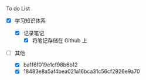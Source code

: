 To do List

- [x] 学习知识体系

  - [x] 记录笔记
    - [x] 将笔记存储在 Github 上

- [ ] 其他
  - [x] ba1f6f019e1cf98b6b12
  - [x] 18483e8a5af4bea021a16bca31c56cf2926e9a70
